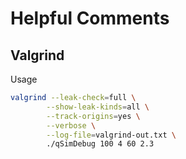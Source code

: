 # Helpful Comments

## Valgrind
Usage
 ```sh
valgrind --leak-check=full \
         --show-leak-kinds=all \
         --track-origins=yes \
         --verbose \
         --log-file=valgrind-out.txt \
         ./qSimDebug 100 4 60 2.3
```